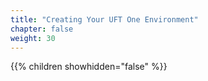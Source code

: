 ```yaml
---
title: "Creating Your UFT One Environment"
chapter: false
weight: 30
---
```


{{% children showhidden="false" %}}